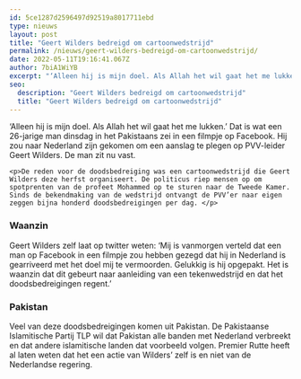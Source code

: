 ```yaml
---
id: 5ce1287d2596497d92519a8017711ebd
type: nieuws
layout: post
title: "Geert Wilders bedreigd om cartoonwedstrijd"
permalink: /nieuws/geert-wilders-bedreigd-om-cartoonwedstrijd/
date: 2022-05-11T19:16:41.067Z
author: 7biA1WiYB
excerpt: "‘Alleen hij is mijn doel. Als Allah het wil gaat het me lukken.’ Dat is wat een 26-jarige man dinsdag in het Pakistaans zei in een filmpje op Facebook. Hij zou naar Nederland zijn gekomen om een aanslag te plegen op PVV-leider Geert Wilders. De man zit nu vast.  "
seo:
  description: "Geert Wilders bedreigd om cartoonwedstrijd"
  title: "Geert Wilders bedreigd om cartoonwedstrijd"
---
```

‘Alleen hij is mijn doel. Als Allah het wil gaat het me lukken.’ Dat is wat een 26-jarige man dinsdag in het Pakistaans zei in een filmpje op Facebook. Hij zou naar Nederland zijn gekomen om een aanslag te plegen op PVV-leider Geert Wilders. De man zit nu vast.  

    <p>De reden voor de doodsbedreiging was een cartoonwedstrijd die Geert Wilders deze herfst organiseert. De politicus riep mensen op om spotprenten van de profeet Mohammed op te sturen naar de Tweede Kamer. Sinds de bekendmaking van de wedstrijd ontvangt de PVV’er naar eigen zeggen bijna honderd doodsbedreigingen per dag. </p>
<h3>Waanzin</h3>
<p>Geert Wilders zelf laat op twitter weten: ‘Mij is vanmorgen verteld dat een man op Facebook in een filmpje zou hebben gezegd dat hij in Nederland is gearriveerd met het doel mij te vermoorden. Gelukkig is hij opgepakt. Het is waanzin dat dit gebeurt naar aanleiding van een tekenwedstrijd en dat het doodsbedreigingen regent.’</p>
<h3>Pakistan</h3>
<p>Veel van deze doodsbedreigingen komen uit Pakistan. De Pakistaanse Islamitische Partij TLP wil dat Pakistan alle banden met Nederland verbreekt en dat andere islamitische landen dat voorbeeld volgen. Premier Rutte heeft al laten weten dat het een actie van Wilders’ zelf is en niet van de Nederlandse regering.</p>  
